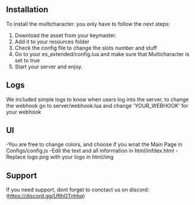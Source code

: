 
## Installation

To install the multicharacter. you only have to follow the next steps:

1) Download the asset from your keymaster.
2) Add it to your resources folder
3) Check the config file to change the slots number and stuff
4) Go to your es_extended/config.lua and make sure that Multicharacter is set to true
5) Start your server and enjoy.

## Logs

We included simple logs to know when users log into the server, to change the webhook go to server/webhook.lua and change 'YOUR_WEBHOOK' for your webhook

## UI

-You are free to change colors, and choose if you wnat the Main Page in Configs/config.js
-Edit the text and all information in html/infdex.html
-Replace logo.png with your logo in html/img

## Support

If you need support, dont forget to conctact us on discord: (https://discord.gg/UfthGTnhhq)
